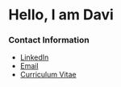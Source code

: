 # Hello, I am Davi

### Contact Information
- [LinkedIn](https://www.linkedin.com/in/davigbit/)
- [Email](davi.gavabittencourt@mail.mcgill.ca)
- [Curriculum Vitae](https://drive.google.com/file/d/1yNywZbV6TZ8nBHxpmzaH6XiIn2um0KFT/view?usp=sharing)

